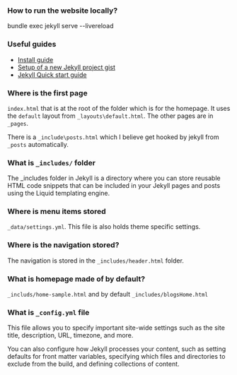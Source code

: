 ### How to run the website locally?
bundle exec jekyll serve --livereload

### Useful guides
- [Install guide](https://jekyllrb.com/docs/installation/macos/)
- [Setup of a new Jekyll project gist](https://gist.github.com/MichaelCurrin/3e5e063a89196eca997cac34e7678c77)
- [Jekyll Quick start guide](https://jekyllrb.com/docs/)

### Where is the first page
`index.html` that is at the root of the folder which is for the homepage. It uses the `default` layout from `_layouts\default.html`.
The other pages are in `_pages`. 

There is a `_include\posts.html` which I believe get hooked by jekyll from `_posts` automatically.

### What is `_includes/` folder
The _includes folder in Jekyll is a directory where you can store reusable HTML code snippets that can be included in your Jekyll pages and posts using the Liquid templating engine. 

### Where is menu items stored
`_data/settings.yml`. This file is also holds theme specific settings.

### Where is the navigation stored?
The navigation is stored in the `_includes/header.html` folder.

### What is homepage made of by default?
`_includs/home-sample.html` and by default `_includes/blogsHome.html`

### What is `_config.yml` file
This file allows you to specify important site-wide settings such as the site title, description, URL, timezone, and more.

 You can also configure how Jekyll processes your content, such as setting defaults for front matter variables, specifying which files and directories to exclude from the build, and defining collections of content.
